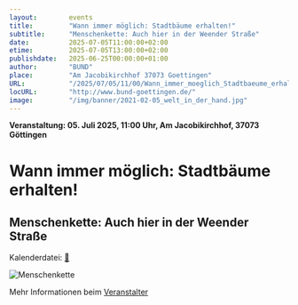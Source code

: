 ```yaml
---
layout:        events
title:         "Wann immer möglich: Stadtbäume erhalten!"
subtitle:      "Menschenkette: Auch hier in der Weender Straße"
date:          2025-07-05T11:00:00+02:00
etime:         2025-07-05T13:00:00+02:00
publishdate:   2025-06-25T00:00:00+01:00
author:        "BUND"
place:         "Am Jacobikirchhof 37073 Goettingen"
URL:           "/2025/07/05/11/00/Wann_immer_moeglich_Stadtbaeume_erhalten"
locURL:        "http://www.bund-goettingen.de/"
image:         "/img/banner/2021-02-05_welt_in_der_hand.jpg"
---
```


**Veranstaltung: 05. Juli 2025, 11:00 Uhr, Am Jacobikirchhof, 37073 Göttingen**

Wann immer möglich: Stadtbäume erhalten!
===========

Menschenkette: Auch hier in der Weender Straße
-----------


Kalenderdatei: [📆](/ics/2025-07-05_11-00_wann_immer_moeglich_stadtbaeume_erhalten.ics)

![Menschenkette](/img/event/2025-07-05-Baum-Menschenkette_Klein.png)

Mehr Informationen beim [Veranstalter](http://www.bund-goettingen.de/)
